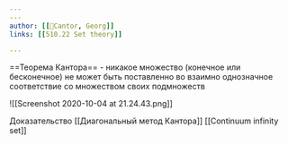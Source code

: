 ```yaml
---
---
author: [[👤Cantor, Georg]]
links: [[510.22 Set theory]]

---
```


==Теорема Кантора== - никакое множество (конечное или бесконечное) не может быть поставленно во взаимно однозначное соответствие со множеством своих подмножеств

![[Screenshot 2020-10-04 at 21.24.43.png]]

Доказательство
[[Диагональный метод Кантора]]
[[Continuum infinity set]]